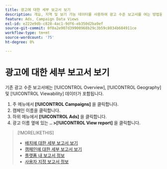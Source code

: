 ```yaml
---
title: 광고에 대한 세부 보고서 보기
description: 개요, 지역 및 보기 가능 데이터를 사용하여 광고 수준 보고서를 여는 방법을 알아봅니다.
feature: Ads, Campaign Data Views
exl-id: e222e9db-c828-4ac1-9df6-eb350d2ba9ef
source-git-commit: 0f0a2e907d39900968b29c3b59c8034b604911ce
workflow-type: tm+mt
source-wordcount: '75'
ht-degree: 0%

---
```


# 광고에 대한 세부 보고서 보기

기존 광고 수준 보고서에는 [!UICONTROL Overview], [!UICONTROL Geography] 및 [!UICONTROL Viewability] 데이터가 포함됩니다.

1. 주 메뉴에서 **[!UICONTROL Campaigns]** 을 클릭합니다.
1. 캠페인 이름을 클릭합니다.
1. 하위 메뉴에서 **[!UICONTROL Ads]** 을 클릭합니다.
1. 광고 이름 옆에 있는 **.. >[!UICONTROL View report]** 을 클릭합니다.

>[!MORELIKETHIS]
>
>* [배치에 대한 세부 보고서 보기](/help/dsp/campaign-management/placements/placement-view-report.md)
>* [캠페인에 대한 세부 보고서 보기](/help/dsp/campaign-management/campaigns/campaign-view-report.md)
>* [플랫폼 내 보고서 정보](/help/dsp/campaign-management/reports/campaign-reports-about.md)
>* [사용자 지정 보고서 정보](/help/dsp/reports/report-about.md)

